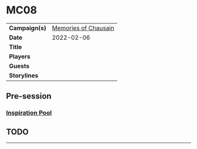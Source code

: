 # MC08

|||
| --- | --- |
| **Campaign(s)** | [Memories of Chausain](../campaigns/C3-memories-of-chausain.md) | session.3
| **Date** | 2022-02-06 |
| **Title** | |
| **Players** | |
| **Guests** | |
| **Storylines** | |

## Pre-session

### [Inspiration Pool](../mechanics/dm-inspiration.md)

## TODO

---
